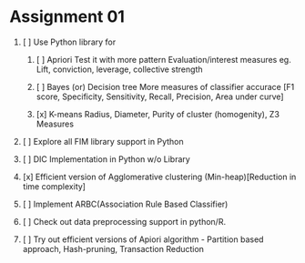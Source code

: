 # Assignment 01

1. [ ] Use Python library for

   1. [ ] Apriori
      Test it with more pattern Evaluation/interest measures eg. Lift, conviction, leverage, collective strength

   2. [ ] Bayes (or) Decision tree
      More measures of classifier accurace [F1 score, Specificity, Sensitivity, Recall, Precision, Area under curve]

   3. [x] K-means
      Radius, Diameter, Purity of cluster (homogenity), Z3 Measures

2. [ ] Explore all FIM library support in Python
3. [ ] DIC Implementation in Python w/o Library
4. [x] Efficient version of Agglomerative clustering (Min-heap)[Reduction in time complexity]
5. [ ] Implement ARBC(Association Rule Based Classifier)
6. [ ] Check out data preprocessing support in python/R.
7. [ ] Try out efficient versions of Apiori algorithm - Partition based approach, Hash-pruning, Transaction Reduction
